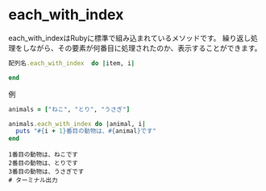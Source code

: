 # each_with_index
each_with_indexはRubyに標準で組み込まれているメソッドです。
繰り返し処理をしながら、その要素が何番目に処理されたのか、表示することができます。

```ruby
配列名.each_with_index  do |item, i|

end
```

例
```ruby
animals = ["ねこ", "とり", "うさぎ"]

animals.each_with_index do |animal, i|
  puts "#{i + 1}番目の動物は、#{animal}です"
end
```

```
1番目の動物は、ねこです
2番目の動物は、とりです
3番目の動物は、うさぎです
# ターミナル出力
```
